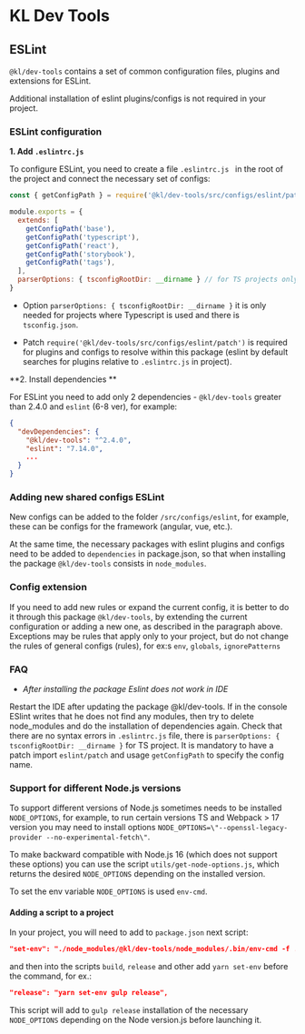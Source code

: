# KL Dev Tools

## ESLint

`@kl/dev-tools` contains a set of common configuration files, plugins and extensions for ESLint.

Additional installation of eslint plugins/configs is not required in your project.

### ESLint configuration

**1. Add `.eslintrc.js`**

To configure ESLint, you need to create a file `.eslintrc.js ` in the root of the project and connect the necessary set of configs:

```js
const { getConfigPath } = require('@kl/dev-tools/src/configs/eslint/patch')

module.exports = {
  extends: [
    getConfigPath('base'),
    getConfigPath('typescript'),
    getConfigPath('react'),
    getConfigPath('storybook'),
    getConfigPath('tags'),
  ],
  parserOptions: { tsconfigRootDir: __dirname } // for TS projects only
}
```

* Option `parserOptions: { tsconfigRootDir: __dirname }` it is only needed for projects where Typescript is used and there is `tsconfig.json`.

* Patch `require('@kl/dev-tools/src/configs/eslint/patch')`  is required for plugins and configs to resolve within this package (eslint by default searches for plugins relative to `.eslintrc.js` in project).

**2. Install dependencies **

For ESLint you need to add only 2 dependencies - `@kl/dev-tools` greater than 2.4.0 and `eslint` (6-8 ver), for example:

```json
{
  "devDependencies": {
    "@kl/dev-tools": "^2.4.0",
    "eslint": "7.14.0",
    ...
  }
}
```

### Adding new shared configs ESLint

New configs can be added to the folder `/src/configs/eslint`, for example, these can be configs for the framework (angular, vue, etc.).

At the same time, the necessary packages with eslint plugins and configs need to be added to `dependencies` in package.json, so that when installing the package `@kl/dev-tools` consists in `node_modules`.

### Config extension

If you need to add new rules or expand the current config, it is better to do it through this package `@kl/dev-tools`, by extending the current configuration or adding a new one, as described in the paragraph above. Exceptions may be rules that apply only to your project, but do not change the rules of general configs (rules), for ex:s `env`, `globals`, `ignorePatterns`

### FAQ

* *After installing the package Eslint does not work in IDE*
  
Restart the IDE after updating the package @kl/dev-tools. If in the console ESlint writes that he does not find any modules, then try to delete node_modules and do the installation of dependencies again. Check that there are no syntax errors in `.eslintrc.js` file, there is `parserOptions: { tsconfigRootDir: __dirname }` for TS project. It is mandatory to have a patch import `eslint/patch` and usage `getConfigPath` to specify the config name.

### Support for different Node.js versions

To support different versions of Node.js sometimes needs to be installed `NODE_OPTIONS`, for example, to run certain versions TS and Webpack > 17 version you may need to install options `NODE_OPTIONS=\"--openssl-legacy-provider --no-experimental-fetch\"`.

To make backward compatible with Node.js 16 (which does not support these options) you can use the script `utils/get-node-options.js`, which returns the desired `NODE_OPTIONS` depending on the installed version.

To set the env variable `NODE_OPTIONS` is used `env-cmd`.

#### Adding a script to a project

In your project, you will need to add to `package.json` next script:

```json
"set-env": "./node_modules/@kl/dev-tools/node_modules/.bin/env-cmd -f ./node_modules/@kl/dev-tools/src/utils/get-node-options.js"
```

and then into the scripts `build`, `release` and other add `yarn set-env` before the command, for ex.:

```json
"release": "yarn set-env gulp release",
```

This script will add to `gulp release` installation of the necessary `NODE_OPTIONS` depending on the Node version.js before launching it.
